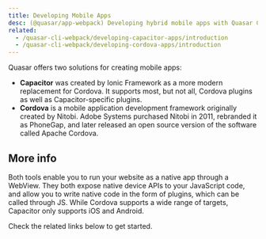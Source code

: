 ```yaml
---
title: Developing Mobile Apps
desc: (@quasar/app-webpack) Developing hybrid mobile apps with Quasar CLI.
related:
  - /quasar-cli-webpack/developing-capacitor-apps/introduction
  - /quasar-cli-webpack/developing-cordova-apps/introduction
---
```


Quasar offers two solutions for creating mobile apps:

* **Capacitor** was created by Ionic Framework as a more modern replacement for Cordova. It supports most, but not all, Cordova plugins as well as Capacitor-specific plugins.
* **Cordova** is a mobile application development framework originally created by Nitobi. Adobe Systems purchased Nitobi in 2011, rebranded it as PhoneGap, and later released an open source version of the software called Apache Cordova.

## More info
Both tools enable you to run your website as a native app through a WebView. They both expose native device APIs to your JavaScript code, and allow you to write native code in the form of plugins, which can be called through JS. While Cordova supports a wide range of targets, Capacitor only supports iOS and Android.

Check the related links below to get started.
